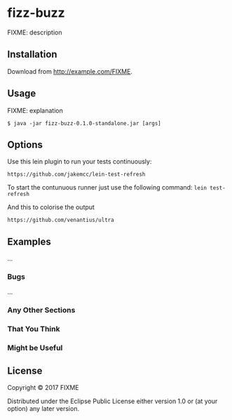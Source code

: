 # fizz-buzz

FIXME: description

## Installation

Download from http://example.com/FIXME.

## Usage

FIXME: explanation

    $ java -jar fizz-buzz-0.1.0-standalone.jar [args]

## Options

Use this lein plugin to run your tests continuously:
```
https://github.com/jakemcc/lein-test-refresh
```
To start the contunuous runner just use the following command:
`lein test-refresh`

And this to colorise the output
```
https://github.com/venantius/ultra
```

## Examples

...

### Bugs

...

### Any Other Sections
### That You Think
### Might be Useful

## License

Copyright © 2017 FIXME

Distributed under the Eclipse Public License either version 1.0 or (at
your option) any later version.
